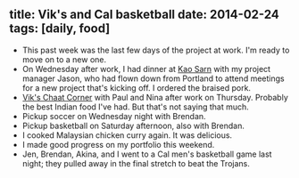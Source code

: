 title: Vik's and Cal basketball
date: 2014-02-24
tags: [daily, food]
---

- This past week was the last few days of the project at work. I'm ready to move on to a new one.
- On Wednesday after work, I had dinner at [Kao Sarn](http://kaosarnthaicuisine.com/) with my project manager Jason, who had flown down from Portland to attend meetings for a new project that's kicking off. I ordered the braised pork.
- [Vik's Chaat Corner](http://www.vikschaatcorner.com/) with Paul and Nina after work on Thursday. Probably the best Indian food I've had. But that's not saying that much.
- Pickup soccer on Wednesday night with Brendan.
- Pickup basketball on Saturday afternoon, also with Brendan.
- I cooked Malaysian chicken curry again. It was delicious.
- I made good progress on my portfolio this weekend.
- Jen, Brendan, Akina, and I went to a Cal men's basketball game last night; they pulled away in the final stretch to beat the Trojans.